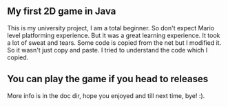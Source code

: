 ## My first 2D game in Java

This is my university project, I am a total beginner. So don't expect Mario level platforming experience.
But it was a great learning experience. It took a lot of sweat and tears.
Some code is copied from the net but I modified it. So it wasn't just copy and paste.
I tried to understand the code which I copied.

## You can play the game if you head to releases

More info is in the doc dir, hope you enjoyed and till next time, bye! :).
